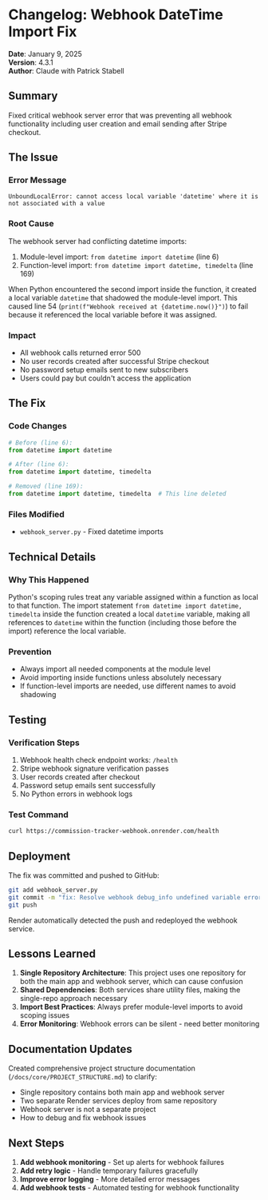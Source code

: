 # Changelog: Webhook DateTime Import Fix

**Date**: January 9, 2025  
**Version**: 4.3.1  
**Author**: Claude with Patrick Stabell  

## Summary

Fixed critical webhook server error that was preventing all webhook functionality including user creation and email sending after Stripe checkout.

## The Issue

### Error Message
```
UnboundLocalError: cannot access local variable 'datetime' where it is not associated with a value
```

### Root Cause
The webhook server had conflicting datetime imports:
1. Module-level import: `from datetime import datetime` (line 6)
2. Function-level import: `from datetime import datetime, timedelta` (line 169)

When Python encountered the second import inside the function, it created a local variable `datetime` that shadowed the module-level import. This caused line 54 (`print(f"Webhook received at {datetime.now()}")`) to fail because it referenced the local variable before it was assigned.

### Impact
- All webhook calls returned error 500
- No user records created after successful Stripe checkout
- No password setup emails sent to new subscribers
- Users could pay but couldn't access the application

## The Fix

### Code Changes
```python
# Before (line 6):
from datetime import datetime

# After (line 6):
from datetime import datetime, timedelta

# Removed (line 169):
from datetime import datetime, timedelta  # This line deleted
```

### Files Modified
- `webhook_server.py` - Fixed datetime imports

## Technical Details

### Why This Happened
Python's scoping rules treat any variable assigned within a function as local to that function. The import statement `from datetime import datetime, timedelta` inside the function created a local `datetime` variable, making all references to `datetime` within the function (including those before the import) reference the local variable.

### Prevention
- Always import all needed components at the module level
- Avoid importing inside functions unless absolutely necessary
- If function-level imports are needed, use different names to avoid shadowing

## Testing

### Verification Steps
1. Webhook health check endpoint works: `/health`
2. Stripe webhook signature verification passes
3. User records created after checkout
4. Password setup emails sent successfully
5. No Python errors in webhook logs

### Test Command
```bash
curl https://commission-tracker-webhook.onrender.com/health
```

## Deployment

The fix was committed and pushed to GitHub:
```bash
git add webhook_server.py
git commit -m "fix: Resolve webhook debug_info undefined variable error"
git push
```

Render automatically detected the push and redeployed the webhook service.

## Lessons Learned

1. **Single Repository Architecture**: This project uses one repository for both the main app and webhook server, which can cause confusion
2. **Shared Dependencies**: Both services share utility files, making the single-repo approach necessary
3. **Import Best Practices**: Always prefer module-level imports to avoid scoping issues
4. **Error Monitoring**: Webhook errors can be silent - need better monitoring

## Documentation Updates

Created comprehensive project structure documentation (`/docs/core/PROJECT_STRUCTURE.md`) to clarify:
- Single repository contains both main app and webhook server
- Two separate Render services deploy from same repository
- Webhook server is not a separate project
- How to debug and fix webhook issues

## Next Steps

1. **Add webhook monitoring** - Set up alerts for webhook failures
2. **Add retry logic** - Handle temporary failures gracefully  
3. **Improve error logging** - More detailed error messages
4. **Add webhook tests** - Automated testing for webhook functionality